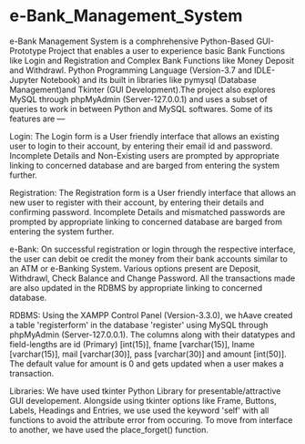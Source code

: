 # e-Bank_Management_System

e-Bank Management System is a comphrehensive Python-Based GUI-Prototype Project that enables a user to experience basic Bank Functions like Login and Registration and Complex Bank Functions like Money Deposit and Withdrawl. Python Programming Language (Version-3.7 and IDLE-Jupyter Notebook) and its built in libraries like pymysql (Database Management)and Tkinter (GUI Development).The project also explores MySQL through phpMyAdmin (Server-127.0.0.1) and uses a subset of queries to work in between Python and MySQL softwares. Some of its features are —

Login: The Login form is a User friendly interface that allows an existing user to login to their account, by entering their email id and password. Incomplete Details and Non-Existing users are prompted by appropriate linking to concerned database and are barged from entering the system further.  

Registration: The Registration form is a User friendly interface that allows an new user to register with their account, by entering their details and confirming password. Incomplete Details and mismatched passwords are prompted by appropriate linking to concerned database are barged from entering the system further.

e-Bank: On successful registration or login through the respective interface, the user can debit oe credit the money from their bank accounts similar to an ATM or e-Banking System. Various options present are Deposit, Withdrawl, Check Balance and Change Password. All the transactions made are also updated in the RDBMS by appropriate linking to concerned database. 

RDBMS: Using the XAMPP Control Panel (Version-3.3.0), we hAave created a table 'registerform' in the database 'register' using MySQL through phpMyAdmin (Server-127.0.0.1). The columns along with their datatypes and field-lengths are id (Primary) [int(15)], fname [varchar(15)], lname [varchar(15)], mail [varchar(30)], pass [varchar(30)] and amount [int(50)]. The default value for amount is 0 and gets updated when a user makes a transaction. 

Libraries: We have used tkinter Python Library for presentable/attractive GUI developement. Alongside using tkinter options like Frame, Buttons, Labels, Headings and Entries, we use used the keyword 'self' with all functions to avoid the attribute error from occuring. To move from interface to another, we have used the place_forget() function. 
